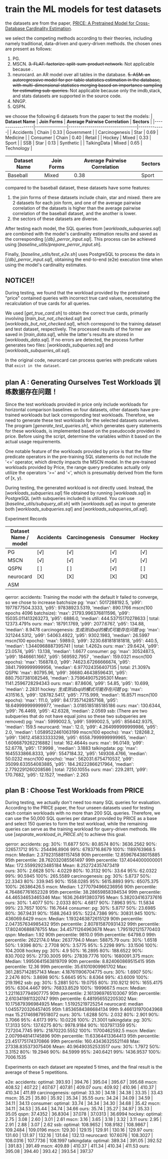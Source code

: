 # train the ML models for test datasets

the datasets are from the paper, [PRICE: A Pretrained Model for Cross-Database
 Cardinality Estimation](https://arxiv.org/abs/2406.01027). 

we select the competing methods according to their theories, including namely traditional, data-driven and query-driven methods. the chosen ones are present as follows: 
1. PG.
2. MSCN.
~~3. FLAT. factorize-split-sum-product network.~~ Not applicable because .
3. neurocard. an AR model over all tables in the database.
~~5. ASM. an autoregressive model for per-table  statistics estimation in the database, with multi-dimensional statistics merging based on importance sampling for estimating sub-queries.~~ Not applicable because only the imdb,stack, and stats datasets are supported in the source code.
4. NNGP.
5. QSPN.

we choose the following 6 datasets from the paper to test the models: 
| **Dataset Name** | **Join Forms** | **Average Pairwise Correlation** | **Sectors** |
|------------------|----------------|----------------------------------|-------------|
| Accidents | Chain | 0.33 | Government |
| Carcinogenesis | Star | 0.69 | Medicine |
| Consumer | Chain | 0.40 | Retail |
| Hockey | Mixed | 0.33 | Sport |
| SSB | Star | 0.13 | Synthetic |
| TalkingData | Mixed | 0.65 | Technology |

| **Dataset Name** | **Join Forms** | **Average Pairwise Correlation** | **Sectors** |
|------------------|----------------|----------------------------------|-------------|
| Baseball | Mixed | 0.38 | Sport |

compared to the baseball dataset, these datasets have some features: 
1. the join forms of these datasets include chain, star and mixed. there are 2 datasets for each join form, and one of the average pairwise correlation of the datasets is higher than the average pairwise correlation of the baseball dataset, and the another is lower.
2. the sectors of these datasets are diverse.

After testing each model, the SQL queries from [*workloads_subqueries.sql*] are combined with the model's cardinality estimation results and saved as the corresponding [*{db}_perror_input.sql*]. This process can be achieved using [*baseline_utils/prepare_perror_input.sh*].  

Finally, [*baseline_utils/test_e2e.sh*] uses PostgreSQL to process the data in [*{db}_perror_input.sql*], obtaining the end-to-end (e2e) execution time when using the model's cardinality estimates.

## NOTICE!!
During testing, we found that the workload provided by the pretrained "price" contained queries with incorrect true card values, necessitating the recalculation of true cards for all queries.  

We used [*get_true_card.sh*] to obtain the correct true cards, primarily involving [*train_but_not_checked.sql*] and [*workloads_but_not_checked.sql*], which correspond to the training dataset and test dataset, respectively. The processed results of the former are saved in [*train_data.sql*], while the latter's results are stored in [*workloads_data.sql*]. If no errors are detected, the process further generates two files: [*workloads_subqueries.sql*] and [*workloads_subqueries_all.sql*].

In the original code, neurocard can process queries with predicate values that `exist in the dataset`. 

## plan A : Generating Ourselves Test Workloads 训练数据存在问题！

Since the test workloads provided in price only include workloads for horizontal comparison baselines on four datasets, other datasets have pre-trained workloads but lack corresponding test workloads. Therefore, we need to generate these test workloads for the selected datasets ourselves. The program [*generate_test_queries.sh*], which generates query statements for these workloads, is implemented based on the pseudocode provided in price. Before using the script, determine the variables within it based on the actual usage requirements.

One notable feature of the workloads provided by price is that the filter predicate operators in the pre-training SQL statements do not include the '<=' operator, which directly impacts the MSCN model. In the pre-trained workloads provided by Price, the range query predicates actually only utilize the operators '>=' and '<', which is presumably derived from the form of [x, y).

During testing, the generated workload is not directly used. Instead, the [*workloads_subqueries.sql*] file obtained by running [*workloads.sql*] in PostgreSQL (with subqueries included) is utilized. You can use [*baseline_utils/subquery_all.sh*] with [*workloads.sql*] as input to generate both [*workloads_subqueries.sql*] and [*workloads_subqueries_all.sql*].  

Experiment Records

| **Dataset Name / model** | Accidents | Carcinogenesis | Consumer | Hockey | SSB | TalkingData |
|--------------------------|-----------|----------------|----------|--------|-----|-------------|
| PG | [√] | [√] | [√] | [√] | [√] | [√] |
| MSCN | [√] | [√] | [√] | [√] | [√] | [√] |
| QSPN | [ ] | [ ] | [√] | [ ] | [] | [ ] |
| neurocard | [X] | [X] | [X] | [X] | [√] | [X] |
| ASM |   |   |   |   |   |   |

qerror:
    accidents:
        Training the model with the default lr failed to converge, so we chose to increase batchsize
        pg: 'max': 5017288192.5, 'p99': 1977877504.3333, 'p95': 97838923.5319, 'median': 890.1766
        mscn(100 epochs 4096 batchsize): 'max': 21793.996376811596, 'p99': 15035.011413263273, 'p95': 6886.0, 'median': 444.53715170278633 | total: 12373.4791s
        ours: max': 18791.1769, 'p99': 2077.6767, 'p95': 134.88, 'median': 8.9478
    carcinogenesis: *生成测试sql的模式可能存在问题*
        pg: 'max': 321244.5312, 'p99': 54063.4922, 'p95': 9302.1983, 'median': 26.5997
        mscn(100 epochs): 'max': 5989.0, 'p99': 3230.681818181818, 'p95': 440.5, 'median': 1.3440968887395741 | total: 1.4262s
        ours: max': 29.6424, 'p99': 23.0574, 'p95': 13.138, 'median': 1.6677
    consumer:
        pg: 'max': 3052487.5, 'p99': 1846661.1667, 'p95': 569592.7957 , 'median': 159.0321
        mscn(100 epochs): 'max': 156878.0, 'p99': 74623.67266666674, 'p95': 3841.7999999999956, 'median': 6.977024356407135 | total: 21.3097s
        QSPN: 'max': 80795.96, 'p99': 36680.46438596431, 'p95': 880.7507381082546, 'median': 3.759649075295301 Mean: 1141.2596728294343
        ours: max': 87.8606, 'p99': 54.85, 'p95': 10.699, 'median': 2.2831
    hockey: *生成测试sql的模式可能存在问题*
        pg: 'max': 431516.5, 'p99': 128782.5417, 'p95': 7715.999, 'median': 16.8571
        mscn(100 epochs): 'max': 111.0, 'p99': 84.17357142857168, 'p95': 18.649999999999977, 'median': 3.0185185185185186
        ours: max': 130.6344, 'p99': 76.4469, 'p95': 42.6328, 'median': 2.0569
    ssb: (There are two subqueries that do not have equal joins so these two subqueries are removed) 
        pg: 'max': 5999002.5, 'p99': 5999002.5, 'p95': 856442.9375, 'median': 159.5
        neurocard: 'max': 12.0, 'p99': 4.264999999999986, 'p95': 2.0, 'median': 1.0589522461063199 
        mscn(100 epochs): 'max': 128268.2, 'p99': 13612.458333333298, 'p95': 6558.7999999999965, 'median': 1.6066879262216882 | total: 162.4644s
        ours: max': 96.0149, 'p99': 52.6778, 'p95': 17.9998 , 'median': 3.1883
    talkingdata:
        pg: 'max': 1645533866.8333, 'p99': 5547184.32, 'p95': 149308.4766, 'median': 50.0232 
        mscn(100 epochs): 'max': 562031.6754710537, 'p99': 35099.633554083885, 'p95': 184.26222866217964, 'median': 2.7792291260208586 | total: 7250.1055s
        ours: max': 229.2811, 'p99': 170.7682, 'p95': 12.1527, 'median': 2.263 

## plan B : Choose Test Workloads from PRICE

During testing, we actually don't need too many SQL queries for evaluation. According to the PRICE paper, the four unseen datasets used for testing each contain workloads with no more than 200 SQL queries. Therefore, we can use the 50,000 SQL queries per dataset provided by PRICE as a base and select 150 queries to form the test workload, while the remaining queries can serve as the training workload for query-driven methods. We use [*separate_workload_in_PRICE.sh*] to achieve this goal.

qerror:
    accidents:
        pg: 30%: 11.6877   50%: 80.8574   80%: 3636.2562   90%: 32657.1712   95%: 254496.8906   99%: 6783716.8679   100%: 1189763968.5
        mscn: Median: 2.3792315881157458 90th percentile: 12.859676438015885 95th percentile: 28.762032085561497 99th percentile: 137.4044000000001 Max: 172.55992923485184 Mean: 8.252724357473419  
        ours: 30%: 2.6628   50%: 4.0229   80%: 10.3132   90%: 33.64   95%: 62.0322   99%: 90.5945   100%: 265.5589
    carcinogenesis:
        pg: 30%: 5.8737   50%: 22.3343   80%: 339.945   90%: 1558.0285   95%: 5615.8893   99%: 65075.375   100%: 26386426.5
        mscn: Median: 1.2770794966236956 90th percentile: 4.764867761652328 95th percentile: 38.28659858394534 99th percentile: 44.46534653465346 Max: 1636.264913803795 Mean: 5.382034163737616 
        ours: 30%: 1.4077   50%: 2.0333   80%: 4.6817   90%: 7.8963   95%: 11.5834   99%: 23.7657   100%: 116.7644
    consumer:
        pg: 30%: 5.8717   50%: 23.6985   80%: 367.9431   90%: 1588.2643   95%: 5224.7386   99%: 30831.945   100%: 436069.6429
        mscn: Median: 1.1932463872615129 90th percentile: 2.047357634985432 95th percentile: 2.807815870931432 99th percentile: 17.80240688878755 Max: 34.45711264963678 Mean: 1.7951921215770403 
        qspn: Median: 1.92 90th percentile: 9810.0 95th percentile: 64798.0 99th percentile: 2622174.0 Max: 2637794.0 Mean: 58875.79
        ours: 30%: 1.6518   50%: 1.9396   80%: 2.7708   90%: 3.5775   95%: 5.2298   99%: 33.1506   100%: 104.2008
    hockey
        pg: 30%: 4.9   50%: 16.2895   80%: 188.6522   90%: 830.7002   95%: 2730.3005   99%: 27839.7776   100%: 1680091.375
        mscn: Median: 1.9950641563819709 90th percentile: 8.824060869515415 95th percentile: 12.36 99th percentile: 35.61010909961702 Max: 361.2857142857143 Mean: 4.187611906704775 
        ours: 30%: 1.6907   50%: 2.2476   80%: 3.8698   90%: 5.6645   95%: 8.6364   99%: 43.6009   100%: 219.1962
    ssb:
        pg: 30%: 5.2881   50%: 19.0755   80%: 310.9212   90%: 1655.4175   95%: 6304.4467   99%: 76833.8529   100%: 1999667.5
        mscn: Median: 1.2211637794907775 90th percentile: 2.1613969765103067 95th percentile: 2.6103419811320747 99th percentile: 6.481956552205302 Max: 10.175879396984925 Mean: 1.51925219725254 
        neurocard: median 1.0455720326457405 95th 1.8536584386684134 99th 9.466131970043968 max 15.217469879518072
        ours: 30%: 1.6288   50%: 2.032   80%: 2.901   90%: 3.7066   95%: 4.6173   99%: 10.0226   100%: 21.3001
    talkingdata:
        pg: 30%: 17.3133   50%: 137.6275   80%: 9978.9184   90%: 103797.1359   95%: 727204.7745   99%: 21870220.5552   100%: 11700462592.5
        mscn: Median: 2.0079948141745896 90th percentile: 11.63364413364413 95th percentile: 23.451775174370866 99th percentile: 160.43436325521148 Max: 27338.835373075406 Mean: 40.96490352533517 
        ours: 30%: 1.7972   50%: 3.3152   80%: 19.2946   90%: 84.5999   95%: 240.6421   99%: 1436.9537   100%: 7006.1535


Experiments on each dataset are repeated 5 times, and the final result is the average of these 5 repetitions.

e2e: 
    accidents:
        optimal: 393.93 | 394.76 | 395.04 | 395.67 | 395.68 
        mscn: 408.52 | 407.22 | 407.67 | 407.81 | 409.07 
        ours: 409.92 | 410.96 | 410.37 | 410.34 | 411.89
    carcinogenesis:
        optimal: 33.30 | 34.18 | 34.38 | 33.35 | 33.43
        mscn: 35.25 | 35.80 | 35.92 | 35.34 | 35.55
        ours: 34.24 | 34.09 | 34.59 | 34.11 | 34.13
    consumer:
        optimal: 33.74 | 34.34 | 34.30 | 34.68 | 35.42
        mscn: 34.11 | 34.53 | 35.44 | 34.74 | 34.66
        ours: 35.74 | 35.27 | 34.97 | 35.33 | 35.05
        qspn: 37.4352 | 36.8304 | 37.078 | 37.0313 | 36.6994
    hockey:
        optimal: 2.75 | 3.08 | 2.60 | 3.01 | 2.61
        mscn: 3.16 | 3.65 | 3.18 | 3.32 | 3.11
        ours: 2.95 | 2.91 | 2.88 | 3.07 | 2.62
    ssb:
        optimal: 108.9652 | 108.9182 | 108.9867 | 109.2484 | 109.0196
        mscn: 129.30 | 129.15 | 129.91 | 130.16 | 129.97
        ours: 131.60 | 131.97 | 132.16 | 131.64 | 132.13
        neurocard: 107.6076 | 108.3027 | 108.0316 | 107.7736 | 108.1997
    talkingdata:
        optimal: 389.34 | 391.05 | 392.52 | 391.83 | 391.49
        mscn: 409.89 | 410.37 | 411.34 | 410.34 | 411.53
        ours: 395.08 | 394.40 | 393.42 | 393.54 | 397.37

